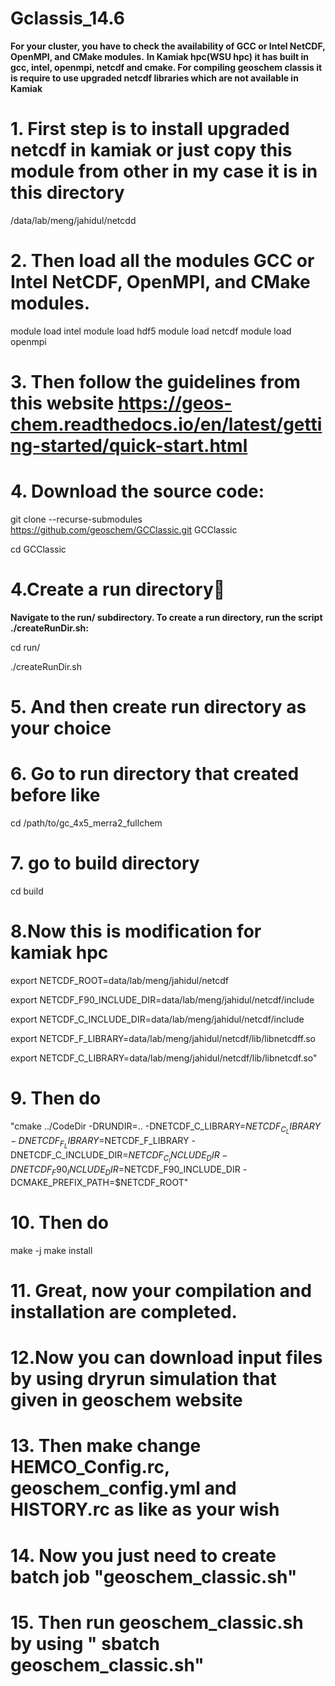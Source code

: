 # Gclassis_14.6
**For your cluster, you have to check the availability of GCC or Intel NetCDF, OpenMPI, and CMake modules.**
**In Kamiak hpc(WSU hpc) it has built in gcc, intel, openmpi, netcdf and cmake. For compiling geoschem classis it is require to use upgraded netcdf libraries which are not available in Kamiak**
# 1. First step is to install upgraded netcdf in kamiak or just copy this module from other in my case it is in this directory 
/data/lab/meng/jahidul/netcdd
# 2. Then load all the modules GCC or Intel NetCDF, OpenMPI, and CMake modules.
module load intel
module load hdf5
module load netcdf
module load openmpi

# 3. Then follow the guidelines from this website https://geos-chem.readthedocs.io/en/latest/getting-started/quick-start.html
# 4.  Download the source code:
git clone --recurse-submodules https://github.com/geoschem/GCClassic.git GCClassic

cd GCClassic

# 4.Create a run directory
**Navigate to the run/ subdirectory. To create a run directory, run the script ./createRunDir.sh:**

cd run/

./createRunDir.sh
# 5. And then create run directory as your choice
# 6. Go to run directory that created before like
cd /path/to/gc_4x5_merra2_fullchem 
# 7. go to build directory 
 cd build
# 8.Now this is modification for kamiak hpc

export NETCDF_ROOT=data/lab/meng/jahidul/netcdf

export NETCDF_F90_INCLUDE_DIR=data/lab/meng/jahidul/netcdf/include

export NETCDF_C_INCLUDE_DIR=data/lab/meng/jahidul/netcdf/include

export NETCDF_F_LIBRARY=data/lab/meng/jahidul/netcdf/lib/libnetcdff.so

export NETCDF_C_LIBRARY=data/lab/meng/jahidul/netcdf/lib/libnetcdf.so"

# 9. Then do
"cmake ../CodeDir -DRUNDIR=..   -DNETCDF_C_LIBRARY=$NETCDF_C_LIBRARY   -DNETCDF_F_LIBRARY=$NETCDF_F_LIBRARY   -DNETCDF_C_INCLUDE_DIR=$NETCDF_C_INCLUDE_DIR   -DNETCDF_F90_INCLUDE_DIR=$NETCDF_F90_INCLUDE_DIR   -DCMAKE_PREFIX_PATH=$NETCDF_ROOT"
# 10. Then do 
make -j
make install
# 11. Great, now your compilation and installation are completed.
# 12.Now you can download input files by using dryrun simulation that given in geoschem website
# 13. Then make change HEMCO_Config.rc, geoschem_config.yml and HISTORY.rc as like as your wish
# 14. Now you just need to create batch job "geoschem_classic.sh" 
# 15. Then run geoschem_classic.sh by using " sbatch geoschem_classic.sh"
